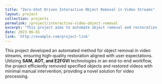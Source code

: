 ```yaml
---
title: "Zero-Shot Driven Interactive Object Removal in Video Streams"
layout: project
collection: projects
permalink: /project/interactive-video-object-removal
excerpt: "This project aims to automate object removal and restoration in video streams, reducing time and costs associated with manual tasks."
date: 2023-06-01
link: 'http://example.com/project-link'
---
```


This project developed an automated method for object removal in video streams, ensuring high-quality restoration aligned with user expectations. Utilizing **SAM, AOT, and E2FGVI** technologies in an end-to-end workflow, the project efficiently removed specified objects and restored videos with minimal manual intervention, providing a novel solution for video processing.
